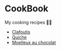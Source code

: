 # CookBook

My cooking recipes 👨‍🍳

* [Clafoutis](clafoutis.md)
* [Quiche](quiche.md)
* [Moelleux au chocolat](moelleux_chocolat.md)
